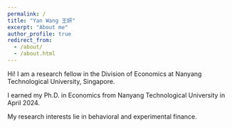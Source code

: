 ```yaml
---
permalink: /
title: "Yan Wang 王妍"
excerpt: "About me"
author_profile: true
redirect_from: 
  - /about/
  - /about.html
---
```


Hi! I am a research fellow in the Division of Economics at Nanyang Technological University, Singapore. 

I earned my Ph.D. in Economics from Nanyang Technological University in April 2024.

My research interests lie in behavioral and experimental finance.

